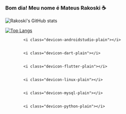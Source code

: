 ### Bom dia! Meu nome é Mateus Rakoski ☕

![Rakoski's GitHub stats](https://github-readme-stats.vercel.app/api?username=Rakoski&show_icons=true&theme=radical)

[![Top Langs](https://github-readme-stats.vercel.app/api/top-langs/?username=Rakoski&size_weight=0.5&count_weight=0.5)](https://github.com/Rakoski/github-readme-stats)



            <i class="devicon-androidstudio-plain"></i>
          

            <i class="devicon-dart-plain"></i>
          
          
            <i class="devicon-flutter-plain"></i>
          
          
            <i class="devicon-linux-plain"></i>
            
            
            <i class="devicon-mysql-plain"></i>
            
            
            <i class="devicon-python-plain"></i>
          
          
          
         
          
          
          

